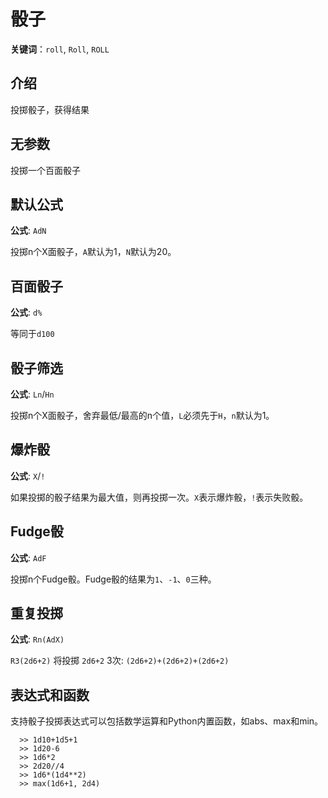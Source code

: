 # 骰子

**关键词**：`roll`, `Roll`, `ROLL`

## 介绍
投掷骰子，获得结果


## 无参数

投掷一个百面骰子



## 默认公式

**公式**: `AdN`

投掷n个X面骰子，`A`默认为1，`N`默认为20。



## 百面骰子

**公式**: `d%`

等同于`d100`



## 骰子筛选

**公式**: `Ln`/`Hn`

投掷n个X面骰子，舍弃最低/最高的n个值，`L`必须先于`H`，`n`默认为1。



## 爆炸骰

**公式**: `X`/`!`

如果投掷的骰子结果为最大值，则再投掷一次。`X`表示爆炸骰，`!`表示失败骰。



## Fudge骰

**公式**: `AdF`

投掷n个Fudge骰。Fudge骰的结果为`1`、`-1`、`0`三种。



## 重复投掷

**公式**: `Rn(AdX)`

`R3(2d6+2)` 将投掷 `2d6+2` 3次: `(2d6+2)+(2d6+2)+(2d6+2)`



## 表达式和函数
支持骰子投掷表达式可以包括数学运算和Python内置函数，如abs、max和min。
```
  >> 1d10+1d5+1
  >> 1d20-6
  >> 1d6*2
  >> 2d20//4
  >> 1d6*(1d4**2)
  >> max(1d6+1, 2d4)
```